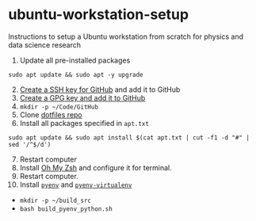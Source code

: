 # ubuntu-workstation-setup
Instructions to setup a Ubuntu workstation from scratch for physics and data science research

1. Update all pre-installed packages

```console
sudo apt update && sudo apt -y upgrade
```
2. [Create a SSH key for GitHub](https://docs.github.com/en/authentication/connecting-to-github-with-ssh/generating-a-new-ssh-key-and-adding-it-to-the-ssh-agent) and add it to GitHub
3. [Create a GPG key and add it to GitHub][gpg-key]
4. `mkdir -p ~/Code/GitHub`
5. Clone [dotfiles repo][dotfiles-github]
6. Install all packages specified in `apt.txt`
```console
sudo apt update && sudo apt install $(cat apt.txt | cut -f1 -d "#" | sed '/^$/d')
```
7. Restart computer
8. Install [Oh My Zsh](https://ohmyz.sh/) and configure it for terminal.
9. Restart computer.
10. Install [`pyenv`][pyenv-github] and [`pyenv-virtualenv`][pyenv-virtualenv-github]


* `mkdir -p ~/build_src`
* `bash build_pyenv_python.sh`

[gpg-key]: https://docs.github.com/en/authentication/managing-commit-signature-verification/generating-a-new-gpg-key
[dotfiles-github]: https://github.com/matthewfeickert/dotfiles
[pyenv-github]: https://github.com/pyenv/pyenv
[pyenv-virtualenv-github]: https://github.com/pyenv/pyenv-virtualenv
